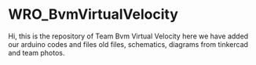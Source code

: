 # WRO_BvmVirtualVelocity
Hi, this is the repository of Team Bvm Virtual Velocity here we have added our arduino codes and files old files, schematics, diagrams from tinkercad and team photos.

